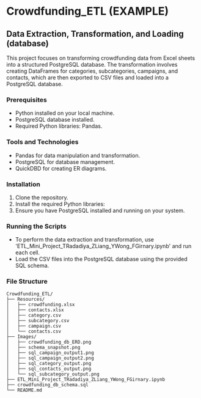 # Crowdfunding_ETL (EXAMPLE)

## Data Extraction, Transformation, and Loading (database)

This project focuses on transforming crowdfunding data from Excel sheets into a structured PostgreSQL database. The transformation involves creating DataFrames for categories, subcategories, campaigns, and contacts, which are then exported to CSV files and loaded into a PostgreSQL database.

### Prerequisites

- Python installed on your local machine.
- PostgreSQL database installed.
- Required Python libraries: Pandas.

### Tools and Technologies

- Pandas for data manipulation and transformation.
- PostgreSQL for database management.
- QuickDBD for creating ER diagrams.

### Installation

1. Clone the repository.
2. Install the required Python libraries:
3. Ensure you have PostgreSQL installed and running on your system.

### Running the Scripts

- To perform the data extraction and transformation, use 'ETL_Mini_Project_TRadadiya_ZLiang_YWong_FGirnary.ipynb' and run each cell.
- Load the CSV files into the PostgreSQL database using the provided SQL schema.

### File Structure

```
Crowdfunding_ETL/
├── Resources/
│   ├── crowdfunding.xlsx
│   ├── contacts.xlsx
│   ├── category.csv
│   ├── subcategory.csv
│   ├── campaign.csv
│   └── contacts.csv
├── Images/
│   ├── crowdfunding_db_ERD.png
│   ├── schema_snapshot.png
│   ├── sql_campaign_output1.png
│   ├── sql_campaign_output2.png
│   ├── sql_category_output.png
│   ├── sql_contacts_output.png
│   └── sql_subcategory_output.png
├── ETL_Mini_Project_TRadadiya_ZLiang_YWong_FGirnary.ipynb
├── crowdfunding_db_schema.sql
└── README.md
```
